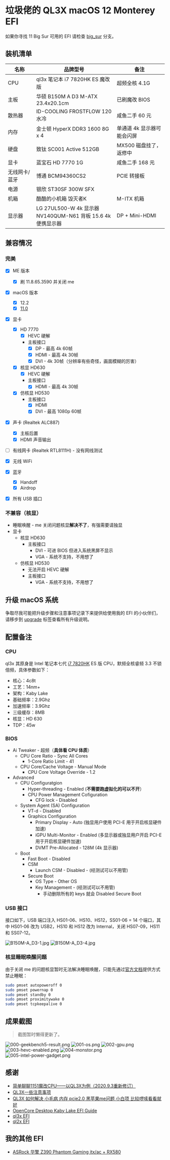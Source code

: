 # 垃圾佬的 QL3X macOS 12 Monterey EFI

如果你寻找 11 Big Sur 可用的 EFI 请检查 [big_sur](https://github.com/icyleaf/EFI-ASUS-B150M-A-D3-QL3X/tree/big_sur) 分支。

## 装机清单

| 名称 | 品牌型号 | 备注 |
| --- | --- | --- |
| CPU | ql3x 笔记本 i7 7820HK ES 魔改版 | 超频全核 4.1G |
| 主板 | 华硕 B150M A D3 M-ATX 23.4x20.1cm | 已刷魔改 BIOS |
| 散热器 | ID-COOLING FROSTFLOW 120 水冷 | 咸鱼二手 60 元 |
| 内存 | 金士顿 HyperX DDR3 1600 8G x 4 | 单通道 4k 显示器可能会闪屏 |
| 硬盘 | 致钛 SC001 Active 512GB | MX500 磁盘挂了，返修中 |
| 显卡 | 蓝宝石 HD 7770 1G | 咸鱼二手 168 元 |
| 无线网卡/蓝牙 | 博通 BCM94360CS2 | PCIE 转接板 |
| 电源 | 银欣 ST30SF 300W SFX | |
| 机箱 | 酷酷的小机箱 毁灭者K | M-ITX 机箱 |
| 显示器 | LG 27UL500-W 4k 显示器<br />NV140QUM-N61 背板 15.6 4k 便携显示器 | DP + Mini-HDMI |

## 兼容情况

### 完美
- [x] ME 版本
    - [x] 刷 11.8.65.3590 并关闭 me
- [x] macOS 版本
    - [x] 12.2
    - [x] [11.0](https://github.com/icyleaf/EFI-ASUS-B150M-A-D3-QL3X/tree/big_sur)
- [x] 显卡
    - [x] HD 7770
      - [x] HEVC 硬解
      - 主板接口
        - [x] DP - 最高 4k 60帧
        - [x] HDMI - 最高 4k 30帧
        - [x] DVI - 4k 30帧（分辨率有些奇怪，画面模糊的厉害）
    - [x] 核显 HD630
      - [x] HEVC 硬解
      - 主板接口
        - [x] HDMI - 最高 4k 30帧
    - [x] 仿核显 HD530
      - 主板接口
        - [x] HDMI
        - [x] DVI - 最高 1080p 60帧
- [x] 声卡 (Realtek ALC887)
    - [x] 主板后置
    - [x] HDMI 声音输出
- [ ] 有线网卡 (Realtek RTL8111H) - 没有网线测试
- [x] 无线 WiFi
- [x] 蓝牙
    - [x] Handoff
    - [x] Airdrop
- [x] 所有 USB 插口


### 不兼容（核显）

- 睡眠唤醒 - me 关闭问题核显**解决不了**，有强需要请独显
- 显卡
  - 核显 HD630
    - 主板接口
      - DVI - 可进 BIOS 但进入系统黑屏不显示
      - VGA - 系统不支持，不用想了
  - 仿核显 HD530
    - 无法开启 HEVC 硬解
    - 主板接口
      - VGA - 系统不支持，不用想了

## 升级 macOS 系统

争取尽我可能把升级步骤和注意事项记录下来提供给使用我的 EFI 的小伙伴们，请移步到 [upgrade](https://github.com/icyleaf/EFI-ASUS-B150M-A-D3-QL3X/labels/upgrade) 标签查看所有升级说明。

## 配置备注

### CPU

ql3x 其原身是 Intel 笔记本七代 [i7 7820HK](https://ark.intel.com/content/www/us/en/ark/products/97464/intel-core-i7-7820hk-processor-8m-cache-up-to-3-90-ghz.html) ES 版 CPU，默频全核睿频 3.3 不锁倍频，具体参数如下：

- 核心：4c8t
- 工艺：14nm+
- 架构：Kaby Lake
- 基础频率：2.9Ghz
- 加速频率：3.9Ghz
- 三级缓存：8MB
- 核显：HD 630
- TDP：45w

### BIOS

- Ai Tweaker - 超频（**具体看 CPU 体质**）
  - CPU Core Ratio - Sync All Cores
    - 1-Core Ratio Limit - 41
  - CPU Core/Cache Voltage - Manual Mode
    - CPU Core Voltage Override - 1.2
- Advanced
  - CPU Configuratgion
    - Hyper-threading - Enabled (**不需要跑虚拟化的可以不开**）
    - CPU Power Management Cofiguration
      - CFG lock - Disabled
  - System Agent (SA) Configuration
    - VT-d - Disabled
    - Graphics Configuration
      - Primary Display - Auto (独显用户使用 PCI-E 用于开启核显硬件加速)
      - iGPU Multi-Monitor - Enabled (多显示器或独显用户开启 PCI-E 用于开启核显硬件加速)
      - DVMT Pre-Allocated - 128M (4k 显示器)
  - Boot
    - Fast Boot - Disabled
    - CSM
      - Launch CSM - Disabled - (经测试可以不用管)
    - Secure Boot
      - OS Type - Other OS
      - Key Management - (经测试可以不用管)
        - 手动删除所有的 keys 就会 Disabled Secure Boot

### USB 接口

接口如下，USB 端口注入 HS01-06、HS10、HS12，SS01-06 = 14 个端口，其中 HS01-06 改为 USB2，HS10 和 HS12 改为 Internal，关闭 HS07-09，HS11 和 SS07-12。

![B150M-A_D3-1.jpg](screenshots/B150M-A_D3-1.jpg)
![B150M-A_D3-4.jpg](screenshots/B150M-A_D3-4.jpg)


### 核显睡眠唤醒问题

由于关闭 me 的问题核显暂时无法解决睡眠唤醒，只能先通过[官方文档](https://dortania.github.io/OpenCore-Post-Install/universal/sleep.html)提供方式禁止睡眠：

```bash
sudo pmset autopoweroff 0
sudo pmset powernap 0
sudo pmset standby 0
sudo pmset proximitywake 0
sudo pmset tcpkeepalive 0
```

## 成果截图

> 截图暂时懒得更新了。

![000-geekbench5-result.png](screenshots/000-geekbench5-result.png)
![001-os.png](screenshots/001-os.png)
![002-gpu.png](screenshots/002-gpu.png)
![003-hevc-enabled.png](screenshots/003-hevc-enabled.png)
![004-monstor.png](screenshots/004-monstor.png)
![005-intel-power-gadget.png](screenshots/005-intel-power-gadget.png)

## 感谢

- [简单聊聊1151魔改CPU——以QL3X为例（2020.9.3重新修订）](http://www.smxdiy.com/thread-2867-1-1.html)
- [QL3X一些注意事项](https://blog.lovemadoka.xyz:444/18.html)
- [QL3X 如何解决 小毛病 内存 pcie2.0 黑苹果me问题 小白项 比较啰嗦看看就好](https://www.bilibili.com/read/cv7443903/)
- [OpenCore Desktop Kaby Lake EFI Guide](https://dortania.github.io/OpenCore-Install-Guide/config.plist/kaby-lake.html)
- [ql3x EFI](https://github.com/xueziQQ/desktop_soyo_maxsun_h110_ql3x_ql2x_opencore_efi)
- [ql2x EFI](https://github.com/Road-tech/Hackintosh_Asus-H110s1_QL2X_DW1820A_OC)

## 我的其他 EFI

- [ASRock 华擎 Z390 Phantom Gaming itx/ac + RX580](https://github.com/icyleaf/EFI-ASRock-Z390-Phantom-Gaming-ITX)

